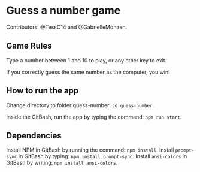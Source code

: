 # Guess a number game

Contributors: @TessC14 and @GabrielleMonaen.

## Game Rules

Type a number between 1 and 10 to play, or any other key to exit.

If you correctly guess the same number as the computer, you win!

## How to run the app

Change directory to folder guess-number: `cd guess-number`.

Inside the GitBash, run the app by typing the command: `npm run start`.

## Dependencies

Install NPM in GitBash by running the command: `npm install`.
Install `prompt-sync` in GitBash by typing: `npm install prompt-sync`.
Install `ansi-colors` in GitBash by writing: `npm install ansi-colors`.